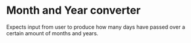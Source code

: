 # Month and Year converter

Expects input from user to produce how many days have passed over a certain amount of months and years.
